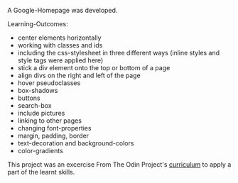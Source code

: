 A Google-Homepage was developed.

Learning-Outcomes:
- center elements horizontally
- working with classes and ids
- including the css-stylesheet in three different ways (inline styles and style tags were applied here)
- stick a div element onto the top or bottom of a page
- align divs on the right and left of the page
- hover pseudoclasses
- box-shadows
- buttons
- search-box
- include pictures
- linking to other pages
- changing font-properties
- margin, padding, border
- text-decoration and background-colors
- color-gradients

This project was an excercise From The Odin Project's [curriculum](http://www.theodinproject.com/courses/web-development-101/lessons/html-css) to apply a part of the learnt skills.